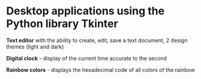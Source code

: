 # Desktop applications using the Python library Tkinter

**Text editor** with the ability to create, edit, save a text document, 2 design themes (light and dark)

**Digital clock** - display of the current time accurate to the second

**Rainbow colors** - displays the hexadecimal code of all colors of the rainbow